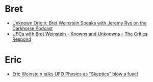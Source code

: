 # Bret
- [Unknown Origin: Bret Weinstein Speaks with Jeremy Rys on the Darkhorse Podcast](https://youtu.be/cmpw9oTMGFs)
- [UFOs with Bret Weinstein - Knowns and Unknowns - The Critics Respond](https://youtu.be/RuY2eKwE8e0)

# Eric
- [Eric Weinstein talks UFO Physics as "Skeptics" blow a fuse!](https://youtu.be/HMhcAZYsuXE)
